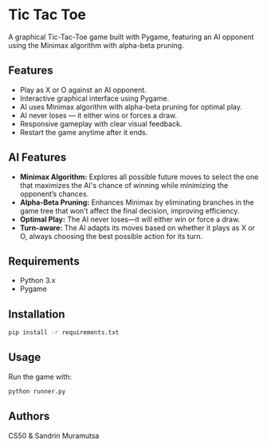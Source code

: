 # Tic Tac Toe

A graphical Tic-Tac-Toe game built with Pygame, featuring an AI opponent using the Minimax algorithm with alpha-beta pruning.

## Features

- Play as X or O against an AI opponent.
- Interactive graphical interface using Pygame.
- AI uses Minimax algorithm with alpha-beta pruning for optimal play.
- AI never loses — it either wins or forces a draw.
- Responsive gameplay with clear visual feedback.
- Restart the game anytime after it ends.

## AI Features

- **Minimax Algorithm:** Explores all possible future moves to select the one that maximizes the AI's chance of winning while minimizing the opponent’s chances.
- **Alpha-Beta Pruning:** Enhances Minimax by eliminating branches in the game tree that won’t affect the final decision, improving efficiency.
- **Optimal Play:** The AI never loses—it will either win or force a draw.
- **Turn-aware:** The AI adapts its moves based on whether it plays as X or O, always choosing the best possible action for its turn.

## Requirements

- Python 3.x
- Pygame

## Installation

```bash
pip install -r requirements.txt
```

## Usage
Run the game with:

```bash
python runner.py
```

## Authors
CS50 & Sandrin Muramutsa

